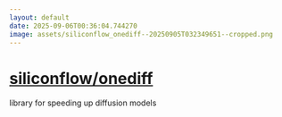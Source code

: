 ```yaml
---
layout: default
date: 2025-09-06T00:36:04.744270
image: assets/siliconflow_onediff--20250905T032349651--cropped.png
---
```


# [siliconflow/onediff](https://github.com/siliconflow/onediff)

library for speeding up diffusion models

